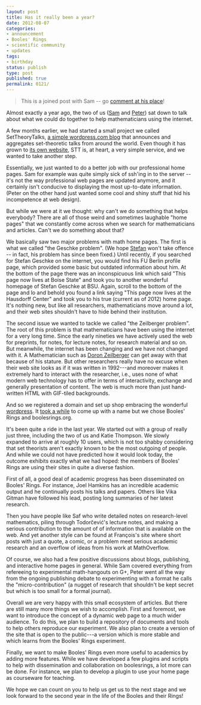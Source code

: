 ```yaml
---
layout: post
title: Has it really been a year?
date: 2012-08-07
categories:
- announcement
- Booles' Rings
- scientific community
- updates
tags:
- birthday
status: publish
type: post
published: true
permalink: 0121/
---
```


> This is a joined post with Sam -- go [comment at his place](http://boolesrings.org/scoskey/has-it-really-been-a-year/)!

Almost exactly a year ago, the two of us ([Sam](http://boolesrings.org/scoskey/) and [Peter](http://boolesrings.org/krautzberger/)) sat down to talk about what we could do together to help mathematicians using the internet.

A few months earlier, we had started a small project we called SetTheoryTalks, [a simple wordpress.com blog](http://settheorytalks.wordpress.com/) that announces and aggregates set-theoretic talks from around the world. Even though it has grown to [its own website](http://settheory.mathtalks.org/), STT is, at heart, a very simple service, and we wanted to take another step.

Essentially, we just wanted to do a better job with our professional home pages. Sam for example was quite simply sick of ssh'ing in to the server -- it's not the way professional web pages are updated anymore, and it certainly isn't conducive to displaying the most up-to-date information. (Peter on the other hand just wanted some cool and shiny stuff that hid his incompetence at web design).

But while we were at it we thought: why can't we do something that helps everybody? There are all of those weird and sometimes laughable "home pages" that we constantly come across when we search for mathematicians and articles. Can't we do something about that?

We basically saw two major problems with math home pages. The first is what we called "the Geschke problem". (We hope [Stefan](http://www.hcm.uni-bonn.de/homepages/prof-dr-stefan-geschke/) won't take offence -- in fact, his problem has since been fixed.) Until recently, if you searched for Stefan Geschke on the internet, you would find his FU Berlin profile page, which provided some basic but outdated information about him. At the bottom of the page there was an inconspicuous link which said "This page now lives at Boise State" and took you to another wonderful homepage of Stefan Geschke at BSU. Again, scroll to the bottom of the page and lo and behold you found a link saying "This page now lives at the Hausdorff Center" and took you to his true (current as of 2012) home page. It's nothing new, but like all researchers, mathematicians move around a lot, and their web sites shouldn't have to hide behind their institution.

The second issue we wanted to tackle we called "the Zeilberger problem". The root of this problem is that mathematicians have been using the internet for a very long time. Since the early nineties we have actively used the web for preprints, for notes, for lecture notes, for research material and so on. But meanwhile, the internet has been changing and we have not changed with it. A Mathematician such as [Doron Zeilberger](http://www.math.rutgers.edu/~zeilberg/) can get away with that because of his stature. But other researchers really have no excuse when their web site looks as if it was written in 1992---and moreover makes it extremely hard to interact with the researcher, i.e., uses none of what modern web technology has to offer in terms of interactivity, exchange and generally presentation of content. The web is much more than just hand-written HTML with GIF-tiled backgrounds.

And so we registered a domain and set up shop embracing the wonderful [wordpress](http://www.wordpress.org). It [took a while](/whats-in-a-name/) to come up with a name but we chose Booles' Rings and boolesrings.org.

It's been quite a ride in the last year. We started out with a group of really just three, including the two of us and Katie Thompson. We slowly expanded to arrive at roughly 10 users, which is not too shabby considering that set theorists aren't exactly known to be the most outgoing of people. And while we could not have predicted how it would look today, the outcome exhibits exactly what we had hoped: the members of Booles' Rings are using their sites in quite a diverse fashion.

First of all, a good deal of academic progress has been disseminated on Booles' Rings. For instance, Joel Hamkins has an incredible academic output and he continually posts his talks and papers. Others like Vika Gitman have followed his lead, posting long summaries of her latest research.

Then you have people like Saf who write detailed notes on research-level mathematics, piling through Todorčević's lecture notes, and making a serious contribution to the amount of of information that is available on the web. And yet another style can be found at François's site where short posts with just a quote, a comic, or a problem meet serious academic research and an overflow of ideas from his work at MathOverflow.

Of course, we also had a few positive discussions about blogs, publishing, and interactive home pages in general. While Sam covered everything from refereeing to experimental math-hangouts on G+, Peter went all the way from the ongoing publishing debate to experimenting with a format he calls the "micro-contribution" (a nugget of research that shouldn't be kept secret but which is too small for a formal journal).

Overall we are very happy with this small ecosystem of articles. But there are still many more things we wish to accomplish. First and foremost, we want to introduce the concept of a dynamic web page to a much wider audience. To do this, we plan to build a repository of documents and tools to help others reproduce our experiment. We also plan to create a version of the site that is open to the public---a version which is more stable and which learns from the Booles' Rings experiment.

Finally, we want to make Booles' Rings even more useful to academics by adding more features. While we have developed a few plugins and scripts to help with dissemination and collaboration on boolesrings, a lot more can be done. For instance, we plan to develop a plugin to use your home page as courseware for teaching.

We hope we can count on you to help us get us to the next stage and we look forward to the second year in the life of the Booles and their Rings!
